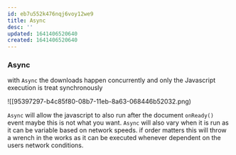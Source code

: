 ```yaml
---
id: eb7u552k476nqj6voy12we9
title: Async
desc: ''
updated: 1641406520640
created: 1641406520640
---
```



### Async

with `Async` the downloads happen concurrently and only the Javascript execution is treat synchronously 

![[95397297-b4c85f80-08b7-11eb-8a63-068446b52032.png)

`Async` will allow the javascript to also run after the document `onReady()` event maybe this is not what you want. `Async` will also vary when it is run as it can be variable based on network speeds. if order matters this will throw a wrench in the works as it can be executed whenever dependent on the users network conditions.
